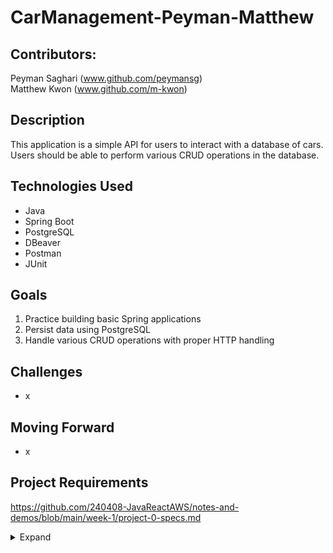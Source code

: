 # CarManagement-Peyman-Matthew
## Contributors: 
Peyman Saghari (www.github.com/peymansg)
<br>
Matthew Kwon (www.github.com/m-kwon)

## Description
This application is a simple API for users to interact with a database of cars. Users should be able to perform various CRUD operations in the database.

## Technologies Used
- Java
- Spring Boot
- PostgreSQL
- DBeaver
- Postman
- JUnit

## Goals
1. Practice building basic Spring applications
2. Persist data using PostgreSQL
3. Handle various CRUD operations with proper HTTP handling

## Challenges
- x

## Moving Forward
- x

## Project Requirements
https://github.com/240408-JavaReactAWS/notes-and-demos/blob/main/week-1/project-0-specs.md
<details>
<summary>Expand</summary>

# Project 0: Item Management Application

* Assigned Date: 4/11/2024
* Due Date: 4/17/2024

# Description

Using Spring Boot, create a simple API for creating and managing items. The items can be whatever you want (i.e. Collectibles, Animals, Employees, Video Games, Shoes, Clothing, etc). Your goal will be to build an API that allows you to store these items and track them as needed.

## Requirements
- Build the application using at least Java 17 and Spring Boot 3

- All interactions between a User and the API should happen via HTTP Requests. Using a tool like Postman will allow you to set up these requests.

- All data should be stored in a SQL Database, using an in-memory H2 database will be the easiest way to tackle this problem, though a PostgreSQL database would be ideal. Remember that we're going for persistence with a Database, so we'd likely want to either use a file for H2 or just use a PostgreSQL Database as is

- The goal of this project is to learn basic application design and structure

- You'll be expected to complete 4 of the following User Stories as a **MINIMUM**. The more stories implemented the better, but make sure you have at least 4 of the following:

    - As a user, I can create a new Item
    - As a user, I can view all Items
    - As a user, I can view a singular Item by its ID (HINT: Use Path Params to select a Item by its ID)
    - As a user, I can update a Item (Change the name or other properties)
    - As a user, I can delete a Item by its ID (HINT: Use Path Params to select a Item by its ID)
    - As a user, I can create an account to hold my Items
    - As a user, I can login to my account (which is stored in the database)
    - As a user, I can view the Items associated with my account

- Other Optional Requirements include the following:
    - Giving accounts roles (USER and ADMIN) so Admins can view everyone's Items while a User can only view their own
    - Using JUnit to test Service Layer methods (70% coverage at least would be optimal)

- **NOTE** Responses from the API must include proper response bodies (in JSON) and **status codes** (i.e. If I try to go to http://localhost:8080/To-Do/5 and there is no resource there, I should receive a 404 status code (NOT FOUND) in the response, but if the resource is there I should receive a 200 status code (OK) instead)

## Presentation
- Use Postman to showcase how your application handles HTTP requests and responses (A Collection on Postman is useful for presenting prewritten HTTP requests)
- Clear, concise, and professional communication during the project presentation
- Ability to communicate clear answers to fully address questions asked about the project
- Logical flow to the project presentation
- Approx. 5 Minutes in length

# Frequently Asked Questions
1. When is the project due?
   >A: April 17th, 2024
2. Is there a code freeze?
   >A: It is recommended that you institute your own code freeze at least a day before the project presentations. However, this is a recommendation only; it will not be enforced. NOTE: The code that will be evaluated by your trainer will be the code you last pushed to your repository BEFORE the time set for project presentations. Code submitted while presentations are on-going will not be evaluated.
3. What happens if I break my project that was mostly working right before the due date?
   >A: **As you should have been regularly pushing code to your repository** you should be able to roll back to previously working version. If you have not regularly pushed your code and do not have a working commit to return to you will need to present the state of your application in its current form.
4. Who will be evaluating the project?
   >A: Your trainer will be the one providing the full evaluation of your projects. However, the QC team will also be present at presentations to ask questions about your project and consult with your trainer.
</details>